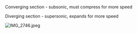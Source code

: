 Converging section - subsonic, must compress for more speed

Diverging section - supersonic, expands for more speed

![IMG_2746.jpeg](img_2746.jpeg)
